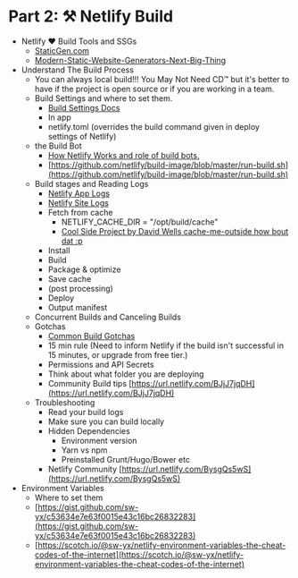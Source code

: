 # Part 2: ⚒️ Netlify Build

- Netlify ❤️ Build Tools and SSGs
  - [StaticGen.com](https://url.netlify.com/ryQFMscwr)
  - [Modern-Static-Website-Generators-Next-Big-Thing](https://www.smashingmagazine.com/2015/11/modern-static-website-generators-next-big-thing/)
- Understand The Build Process
  - You can always local build!!! You May Not Need CD™ but it's better to have if the project is open source or if you are working in a team.
  - Build Settings and where to set them.
    - [Build Settings Docs](https://url.netlify.com/Syr5ficPH)
    - In app
    - netlify.toml (overrides the build command given in deploy settings of Netlify)
  - the Build Bot
    - [How Netlify Works and role of build bots.](https://url.netlify.com/BJMifs9wS)
    - [https://github.com/netlify/build-image/blob/master/run-build.sh](https://github.com/netlify/build-image/blob/master/run-build.sh)
  - Build stages and Reading Logs
    - [Netlify App Logs](https://url.netlify.com/SJEpGi9wH)
    - [Netlify Site Logs](https://url.netlify.com/BykRMi9Pr)
    - Fetch from cache
      - NETLIFY_CACHE_DIR = "/opt/build/cache"
      - [Cool Side Project by David Wells cache-me-outside how bout dat :p](https://github.com/DavidWells/cache-me-outside)
    - Install
    - Build
    - Package & optimize
    - Save cache
    - (post processing)
    - Deploy
    - Output manifest
  - Concurrent Builds and Canceling Builds
  - Gotchas
    - [Common Build Gotchas](https://url.netlify.com/H1hAMocDH)
    - 15 min rule (Need to inform Netlify if the build isn't successful in 15 minutes, or upgrade from free tier.)
    - Permissions and API Secrets
    - Think about what folder you are deploying
    - Community Build tips [https://url.netlify.com/BJjJ7jqDH](https://url.netlify.com/BJjJ7jqDH)
  - Troubleshooting
    - Read your build logs
    - Make sure you can build locally
    - Hidden Dependencies
      - Environment version
      - Yarn vs npm
      - Preinstalled Grunt/Hugo/Bower etc
    - Netlify Community [https://url.netlify.com/BysgQs5wS](https://url.netlify.com/BysgQs5wS)
- Environment Variables
  - Where to set them
  - [https://gist.github.com/sw-yx/c53634e7e63f0015e43c16bc26832283](https://gist.github.com/sw-yx/c53634e7e63f0015e43c16bc26832283)
  - [https://scotch.io/@sw-yx/netlify-environment-variables-the-cheat-codes-of-the-internet](https://scotch.io/@sw-yx/netlify-environment-variables-the-cheat-codes-of-the-internet)
